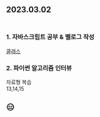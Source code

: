 ## 2023.03.02<br/><br/>

### 1. 자바스크립트 공부 & 벨로그 작성
[클래스](https://velog.io/@jiyoon2/11-%ED%81%B4%EB%9E%98%EC%8A%A4)

### 2. 파이썬 알고리즘 인터뷰
자료형 복습<br>
13,14,15


## 😑

